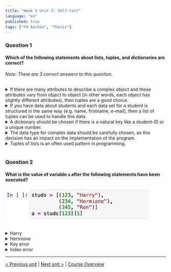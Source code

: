 ```yaml
---
title: "Week 3 Unit 3: Self-test"
language: "en"
published: true
tags: ["FH Aachen", "Thesis"]
---
```


### Question 1

#### Which of the following statements about lists, tuples, and dictionaries are correct?

*Note: There are 3 correct answers to this question.*

<br>

<details>
	<summary>If there are many attributes to describe a complex object and these attributes vary from object to object (in other words, each object has slightly different attributes), then tuples are a good choice.</summary>
	❌
</details>


<details>
	<summary>If you have data about students and each data set for a student is structured in the same way (e.g. name, firstname, e-mail), then a list of tuples can be used to handle this data.</summary>
	✅
</details>


<details>
	<summary>A dictionary should be chosen if there is a natural key like a student-ID or a unique number.</summary>
	✅
</details>


<details>
	<summary>The data type for complex data should be carefully chosen, as this decision has an impact on the implementation of the program.</summary>
	✅
</details>


<details>
	<summary>Tuples of lists is an often used pattern in programming.</summary>
	❌
</details>

<br>

### Question 2

#### What is the value of variable ```a``` after the following statements have been executed?

<img src=imgs/week3_unit3_f2.png width="450"><br><br>

<details>
	<summary>Harry</summary>
	❌
</details>


<details>
	<summary>Hermione</summary>
	❌
</details>


<details>
	<summary>Key error</summary>
	❌
</details>


<details>
	<summary>Index error</summary>
	✅
</details>

---

[< Previous unit](/teaching/python-mooc/week3_unit4_dict_access) | [Next unit >](/teaching/python-mooc/week3_unit3_list_dict_tuples) |
[Course Overview](/teaching/python-mooc)
